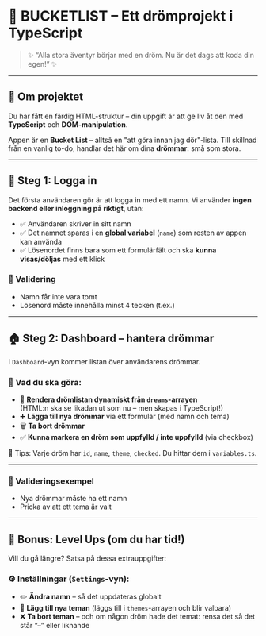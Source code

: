 # 🌟 BUCKETLIST – Ett drömprojekt i TypeScript

> ✨ “Alla stora äventyr börjar med en dröm. Nu är det dags att koda din egen!” ✨

---

## 🧭 Om projektet

Du har fått en färdig HTML-struktur – din uppgift är att ge liv åt den med **TypeScript** och **DOM-manipulation**.

Appen är en **Bucket List** – alltså en "att göra innan jag dör"-lista. Till skillnad från en vanlig to-do, handlar det här om dina **drömmar**: små som stora.

---

## 🔐 Steg 1: Logga in

Det första användaren gör är att logga in med ett namn. Vi använder **ingen backend eller inloggning på riktigt**, utan:

- ✅ Användaren skriver in sitt namn  
- ✅ Det namnet sparas i en **global variabel** (`name`) som resten av appen kan använda  
- ✅ Lösenordet finns bara som ett formulärfält och ska **kunna visas/döljas** med ett klick

### 🧪 Validering

- Namn får inte vara tomt  
- Lösenord måste innehålla minst 4 tecken (t.ex.)

---

## 🏠 Steg 2: Dashboard – hantera drömmar

I `Dashboard`-vyn kommer listan över användarens drömmar.

### 🎯 Vad du ska göra:

- 🔁 **Rendera drömlistan dynamiskt från `dreams`-arrayen**  
  (HTML:n ska se likadan ut som nu – men skapas i TypeScript!)
- ➕ **Lägga till nya drömmar** via ett formulär (med namn och tema)
- 🗑️ **Ta bort drömmar**
- ✅ **Kunna markera en dröm som uppfylld / inte uppfylld** (via checkbox)

📌 Tips: Varje dröm har `id`, `name`, `theme`, `checked`. Du hittar dem i `variables.ts`.

---

### 🧪 Valideringsexempel

- Nya drömmar måste ha ett namn
- Pricka av att ett tema är valt

---

## 🌈 Bonus: Level Ups (om du har tid!)

Vill du gå längre? Satsa på dessa extrauppgifter:

### ⚙️ Inställningar (`Settings`-vyn):

- ✏️ **Ändra namn** – så det uppdateras globalt
- 🎨 **Lägg till nya teman** (läggs till i `themes`-arrayen och blir valbara)
- ❌ **Ta bort teman** – och om någon dröm hade det temat: rensa det så det står “–” eller liknande